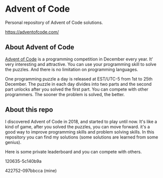 # Advent of Code
Personal repository of Advent of Code solutions.

https://adventofcode.com/

## About Advent of Code
[Advent of Code](https://adventofcode.com/) is a programming competition in December every year. It' very interesting and attractive. You can use your programming skill to solve the puzzles. And there is no limitation on programming languages. 

One programming puzzle a day is released at EST/UTC-5 from 1st to 25th December. The puzzle in each day divides into two parts and the second part unlocks after you solved the first part. You can compete with other programmers. The sooner the problem is solved, the better.

## About this repo
I discovered Advent of Code in 2018, and started to play until now. It's like a kind of game, after you solved the puzzles, you can move forward. it's a good way to improve programming skills and problem solving skills. In this repository you can find my solutions (some solutions are learned from some genius). 

Here is some private leaderboard and you can compete with others.

120635-5c140b9a

422752-097bbcca (mine)
